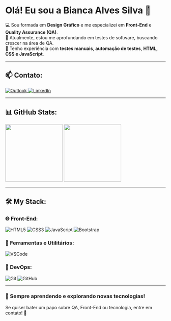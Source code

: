 # Olá! Eu sou a Bianca Alves Silva 👋

💻 Sou formada em **Design Gráfico** e me especializei em **Front-End** e **Quality Assurance (QA)**.  
🚀 Atualmente, estou me aprofundando em testes de software, buscando crescer na área de QA.  
📌 Tenho experiência com **testes manuais**, **automação de testes**, **HTML, CSS e JavaScript**.  

---

## 📫 Contato:

<a target="_blank" href="mailto:bianca.alves27@live.com">
  <img align="center" alt="Outlook" src="https://img.shields.io/badge/Outlook-0078D4?style=for-the-badge&logo=microsoft-outlook&logoColor=white" />
</a>
<a target="_blank" href="https://www.linkedin.com/in/bianca-alves-silva-qa/">
  <img align="center" alt="LinkedIn" src="https://img.shields.io/badge/LinkedIn-0077B5?style=for-the-badge&logo=linkedin&logoColor=white" />
</a>

---

## 📊 GitHub Stats:

<div>
  <img height="180em" src="https://github-readme-stats.vercel.app/api?username=biancaalves27&show_icons=true&theme=chartreuse-dark&include_all_commits=true&count_private=true"/>
  <img height="180em" src="https://github-readme-stats.vercel.app/api/top-langs/?username=biancaalves27&layout=compact&langs_count=7&theme=chartreuse-dark"/>
</div>

---

## 🛠️ My Stack:

### 🌐 Front-End:
![HTML5](https://img.shields.io/badge/-HTML5-E34F26?style=flat&logo=html5&logoColor=white)
![CSS3](https://img.shields.io/badge/-CSS3-1572B6?style=flat&logo=css3)
![JavaScript](https://img.shields.io/badge/-JavaScript-EDD222?style=flat&logo=javascript&logoColor=white)
![Bootstrap](https://img.shields.io/badge/-Bootstrap-69419A?style=flat&logo=bootstrap&logoColor=white)

### 🔧 Ferramentas e Utilitários:
![VSCode](https://img.shields.io/badge/-VSCode-007ACC?style=flat&logo=visual-studio-code&logoColor=white)

### 🚀 DevOps:
![Git](https://img.shields.io/badge/-Git-F05032?style=flat&logo=git&logoColor=white)
![GitHub](https://img.shields.io/badge/-Github-181717?style=flat&logo=github&logoColor=white)

---

### 🌱 Sempre aprendendo e explorando novas tecnologias!  
Se quiser bater um papo sobre QA, Front-End ou tecnologia, entre em contato! 🚀



